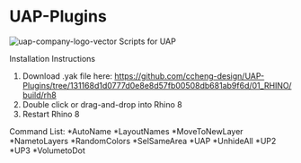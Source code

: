 # UAP-Plugins
 ![uap-company-logo-vector](https://github.com/user-attachments/assets/d2b43332-33e1-488c-b949-e90dfed130a9)
 Scripts for UAP


Installation Instructions

1. Download .yak file here: https://github.com/ccheng-design/UAP-Plugins/tree/131168d1d0777d0e8e8d57fb00508db681ab9f6d/01_RHINO/build/rh8
2. Double click or drag-and-drop into Rhino 8
3. Restart Rhino 8


Command List:
*AutoName
*LayoutNames
*MoveToNewLayer
*NametoLayers
*RandomColors
*SelSameArea
*UAP
*UnhideAll
*UP2
*UP3
*VolumetoDot
